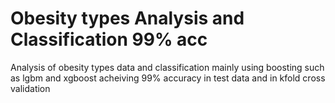 # Obesity types Analysis and Classification 99% acc
Analysis of obesity types data and classification mainly using boosting such as lgbm and xgboost acheiving 99% accuracy in test data and in kfold cross validation

